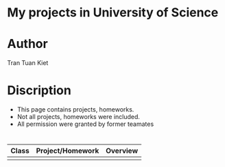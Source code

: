 # My projects in University of Science

# Author

Tran Tuan Kiet

# Discription

- This page contains projects, homeworks.
- Not all projects, homeworks were included.
- All permission were granted by former teamates 

# 
|Class|Project/Homework|Overview|
|-|-|-|
| | | |

# 